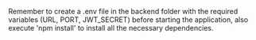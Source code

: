 Remember to create a .env file in the backend folder with the required variables (URL, PORT, JWT_SECRET) before starting the application,
also execute 'npm install' to install all the necessary dependencies.

